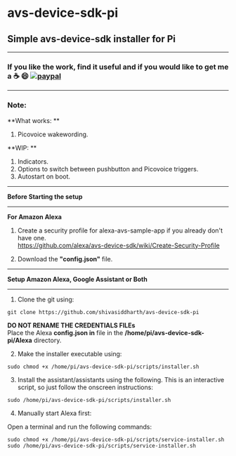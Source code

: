 # avs-device-sdk-pi
## Simple avs-device-sdk installer for Pi   

*******************************************************************************************************************************
### **If you like the work, find it useful and if you would like to get me a :coffee: :smile:** [![paypal](https://www.paypalobjects.com/en_US/i/btn/btn_donate_LG.gif)](https://www.paypal.com/cgi-bin/webscr?cmd=_s-xclick&hosted_button_id=7GH3YDCHZ36QN)  

*******************************************************************************************************************************
### Note:
**What works:   **    
1. Picovoice wakewording.   

**WIP:  **    
1. Indicators.   
2. Options to switch between pushbutton and Picovoice triggers.     
3. Autostart on boot.    
****************************************************************
**Before Starting the setup**
****************************************************************

**For Amazon Alexa**  
1. Create a security profile for alexa-avs-sample-app if you already don't have one.  
https://github.com/alexa/avs-device-sdk/wiki/Create-Security-Profile  

2. Download the **"config.json"** file.


***************************************************************
**Setup Amazon Alexa, Google Assistant or Both**     
***************************************************************
1. Clone the git using:
```
git clone https://github.com/shivasiddharth/avs-device-sdk-pi  
```    
**DO NOT RENAME THE CREDENTIALS FILEs**     
Place the Alexa **config.json in** file in the  **/home/pi/avs-device-sdk-pi/Alexa** directory.        

2. Make the installer executable using:
```
sudo chmod +x /home/pi/avs-device-sdk-pi/scripts/installer.sh  
```    
3. Install the assistant/assistants using the following. This is an interactive script, so just follow the onscreen instructions:
```
sudo /home/pi/avs-device-sdk-pi/scripts/installer.sh  
```      

4. Manually start Alexa first:    

Open a terminal and run the following commands:  
```
sudo chmod +x /home/pi/avs-device-sdk-pi/scripts/service-installer.sh
sudo /home/pi/avs-device-sdk-pi/scripts/service-installer.sh  
```
